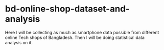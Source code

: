 # bd-online-shop-dataset-and-analysis
Here I will be collecting as much as smartphone data possible from different online Tech shops of Bangladesh. Then I will be doing statistical data analysis on it. 
